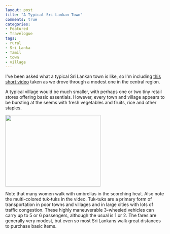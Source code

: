 ```yaml
---
layout: post
title: "A Typical Sri Lankan Town"
comments: true
categories:
- Featured
- Travelogue
tags:
- rural
- Sri Lanka
- Tamil
- town
- village
---
```

I've been asked what a typical Sri Lankan town is like, so I'm including <a href="http://youtu.be/8TED1BbGqZU">this short video</a> taken as we drove through a modest one in the central region.

A typical village would be much smaller, with perhaps one or two tiny retail stores offering basic essentials. However, every town and village appears to be bursting at the seems with fresh vegetables and fruits, rice and other staples.

<a href="http://blog.lesterpickerphoto.com/wp-content/uploads/2012/04/A0018626.jpg"><img class="size-medium wp-image-2062 " title="A0018626" src="http://blog.lesterpickerphoto.com/wp-content/uploads/2012/04/A0018626-300x225.jpg" alt="" width="300" height="225"></a>

Note that many women walk with umbrellas in the scorching heat. Also note the multi-colored tuk-tuks in the video. Tuk-tuks are a primary form of transportation in poor towns and villages and in large cities with lots of traffic congestion. These highly maneuverable 3-wheeled vehicles can carry up to 5 or 6 passengers, although the usual is 1 or 2. The fares are generally very modest, but even so most Sri Lankans walk great distances to purchase basic items.
